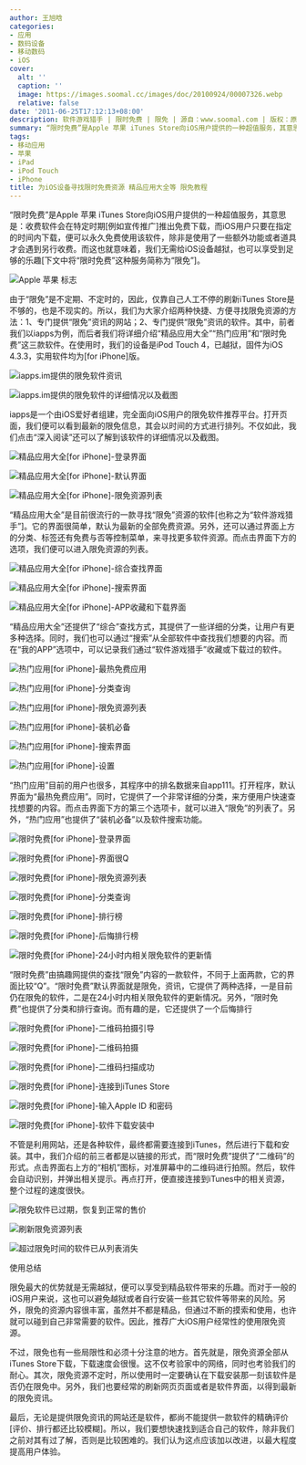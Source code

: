 ```yaml
---
author: 王旭晗
categories:
- 应用
- 数码设备
- 移动数码
- iOS
cover:
  alt: ''
  caption: ''
  image: https://images.soomal.cc/images/doc/20100924/00007326.webp
  relative: false
date: '2011-06-25T17:12:13+08:00'
description: 软件游戏猎手 | 限时免费 | 限免 | 源自：www.soomal.com | 版权：原创 |  平均/总评分：09.71/68
summary: “限时免费”是Apple 苹果 iTunes Store向iOS用户提供的一种超值服务，其意思是：收费软件会在特定时期[例如宣传推广]推出免费下载，而iOS用户只要在指定的时间内下载，便可以永久免费使用该软件，除非是使用了一些额外功能或者道具才会遇到另行收费。下文中将“限时免费”这种服务简称为“限免”……
tags:
- 移动应用
- 苹果
- iPad
- iPod Touch
- iPhone
title: 为iOS设备寻找限时免费资源 精品应用大全等 限免教程
---
```


“限时免费”是Apple 苹果 iTunes Store向iOS用户提供的一种超值服务，其意思是：收费软件会在特定时期[例如宣传推广]推出免费下载，而iOS用户只要在指定的时间内下载，便可以永久免费使用该软件，除非是使用了一些额外功能或者道具才会遇到另行收费。而这也就意味着，我们无需给iOS设备越狱，也可以享受到足够的乐趣[下文中将“限时免费”这种服务简称为“限免”]。



![Apple 苹果 标志](https://images.soomal.cc/images/doc/20100924/00007326.webp)



由于“限免”是不定期、不定时的，因此，仅靠自己人工不停的刷新iTunes Store是不够的，也是不现实的。所以，我们为大家介绍两种快捷、方便寻找限免资源的方法：1、专门提供“限免”资讯的网站；2、专门提供“限免”资讯的软件。其中，前者我们以iapps为例，而后者我们将详细介绍“精品应用大全”“热门应用”和“限时免费”这三款软件。在使用时，我们的设备是iPod Touch 4，已越狱，固件为iOS 4.3.3，实用软件均为[for iPhone]版。



![iapps.im提供的限免软件资讯](https://images.soomal.cc/images/doc/20110625/00011667.webp)



![iapps.im提供的限免软件的详细情况以及截图](https://images.soomal.cc/images/doc/20110625/00011668.webp)



iapps是一个由iOS爱好者组建，完全面向iOS用户的限免软件推荐平台。打开页面，我们便可以看到最新的限免信息，其会以时间的方式进行排列。不仅如此，我们点击“深入阅读”还可以了解到该软件的详细情况以及截图。



![精品应用大全[for iPhone]-登录界面](https://images.soomal.cc/images/doc/20110625/00011669.webp)



![精品应用大全[for iPhone]-默认界面](https://images.soomal.cc/images/doc/20110625/00011670.webp)



![精品应用大全[for iPhone]-限免资源列表](https://images.soomal.cc/images/doc/20110625/00011671.webp)



“精品应用大全”是目前很流行的一款寻找“限免”资源的软件[也称之为“软件游戏猎手”]。它的界面很简单，默认为最新的全部免费资源。另外，还可以通过界面上方的分类、标签还有免费与否等控制菜单，来寻找更多软件资源。而点击界面下方的选项，我们便可以进入限免资源的列表。



![精品应用大全[for iPhone]-综合查找界面](https://images.soomal.cc/images/doc/20110625/00011672.webp)



![精品应用大全[for iPhone]-搜索界面](https://images.soomal.cc/images/doc/20110625/00011673.webp)



![精品应用大全[for iPhone]-APP收藏和下载界面](https://images.soomal.cc/images/doc/20110625/00011674.webp)



“精品应用大全”还提供了“综合”查找方式，其提供了一些详细的分类，让用户有更多种选择。同时，我们也可以通过“搜索”从全部软件中查找我们想要的内容。而在“我的APP”选项中，可以记录我们通过“软件游戏猎手”收藏或下载过的软件。



![热门应用[for iPhone]-最热免费应用](https://images.soomal.cc/images/doc/20110625/00011675.webp)



![热门应用[for iPhone]-分类查询](https://images.soomal.cc/images/doc/20110625/00011676.webp)



![热门应用[for iPhone]-限免资源列表](https://images.soomal.cc/images/doc/20110625/00011677.webp)



![热门应用[for iPhone]-装机必备](https://images.soomal.cc/images/doc/20110625/00011678.webp)



![热门应用[for iPhone]-搜索界面](https://images.soomal.cc/images/doc/20110625/00011679.webp)



![热门应用[for iPhone]-设置](https://images.soomal.cc/images/doc/20110625/00011680.webp)



“热门应用”目前的用户也很多，其程序中的排名数据来自app111。打开程序，默认界面为“最热免费应用”。同时，它提供了一个非常详细的分类，来方便用户快速查找想要的内容。而点击界面下方的第三个选项卡，就可以进入“限免”的列表了。另外，“热门应用”也提供了“装机必备”以及软件搜索功能。



![限时免费[for iPhone]-登录界面](https://images.soomal.cc/images/doc/20110625/00011681.webp)



![限时免费[for iPhone]-界面很Q](https://images.soomal.cc/images/doc/20110625/00011682.webp)



![限时免费[for iPhone]-限免资源列表](https://images.soomal.cc/images/doc/20110625/00011683.webp)



![限时免费[for iPhone]-分类查询](https://images.soomal.cc/images/doc/20110625/00011684.webp)



![限时免费[for iPhone]-排行榜](https://images.soomal.cc/images/doc/20110625/00011685.webp)



![限时免费[for iPhone]-后悔排行榜](https://images.soomal.cc/images/doc/20110625/00011686.webp)



![限时免费[for iPhone]-24小时内相关限免软件的更新情](https://images.soomal.cc/images/doc/20110625/00011687.webp)



“限时免费”由搞趣网提供的查找“限免”内容的一款软件，不同于上面两款，它的界面比较“Q”。“限时免费”默认界面就是限免，资讯，它提供了两种选择，一是目前仍在限免的软件，二是在24小时内相关限免软件的更新情况。另外，“限时免费”也提供了分类和排行查询。而有趣的是，它还提供了一个后悔排行



![限时免费[for iPhone]-二维码拍摄引导](https://images.soomal.cc/images/doc/20110625/00011688.webp)



![限时免费[for iPhone]-二维码拍摄](https://images.soomal.cc/images/doc/20110625/00011689.webp)



![限时免费[for iPhone]-二维码扫描成功](https://images.soomal.cc/images/doc/20110625/00011690.webp)



![限时免费[for iPhone]-连接到iTunes Store](https://images.soomal.cc/images/doc/20110625/00011691.webp)



![限时免费[for iPhone]-输入Apple ID 和密码](https://images.soomal.cc/images/doc/20110625/00011692.webp)



![限时免费[for iPhone]-软件下载安装中](https://images.soomal.cc/images/doc/20110625/00011693.webp)



不管是利用网站，还是各种软件，最终都需要连接到iTunes，然后进行下载和安装。其中，我们介绍的前三者都是以链接的形式，而“限时免费”提供了“二维码”的形式。点击界面右上方的“相机”图标，对准屏幕中的二维码进行拍照。然后，软件会自动识别，并弹出相关提示。再点打开，便直接连接到iTunes中的相关资源，整个过程的速度很快。



![限免软件已过期，恢复到正常的售价](https://images.soomal.cc/images/doc/20110625/00011694.webp)



![刷新限免资源列表](https://images.soomal.cc/images/doc/20110625/00011695.webp)



![超过限免时间的软件已从列表消失](https://images.soomal.cc/images/doc/20110625/00011696.webp)



使用总结



限免最大的优势就是无需越狱，便可以享受到精品软件带来的乐趣。而对于一般的iOS用户来说，这也可以避免越狱或者自行安装一些其它软件等带来的风险。另外，限免的资源内容很丰富，虽然并不都是精品，但通过不断的摸索和使用，也许就可以碰到自己非常需要的软件。因此，推荐广大iOS用户经常性的使用限免资源。



不过，限免也有一些局限性和必须十分注意的地方。首先就是，限免资源全部从iTunes Store下载，下载速度会很慢。这不仅考验家中的网络，同时也考验我们的耐心。其次，限免资源不定时，所以使用时一定要确认在下载安装那一刻该软件是否仍在限免中。另外，我们也要经常的刷新网页页面或者是软件界面，以得到最新的限免资讯。



最后，无论是提供限免资讯的网站还是软件，都尚不能提供一款软件的精确评价[评价、排行都还比较模糊]。所以，我们要想快速找到适合自己的软件，除非我们之前对其有过了解，否则是比较困难的。我们认为这点应该加以改进，以最大程度提高用户体验。